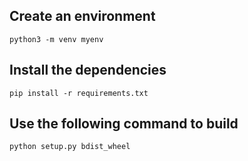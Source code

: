 
## Create an environment
```
python3 -m venv myenv
```

## Install the dependencies
```
pip install -r requirements.txt
```

## Use the following command to build
```
python setup.py bdist_wheel
```